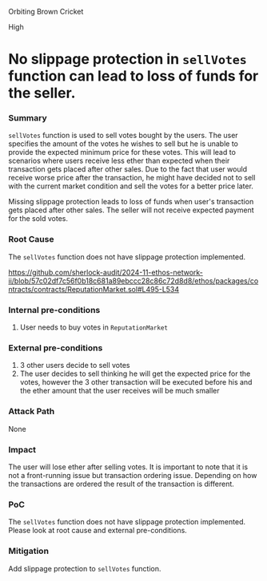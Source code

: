Orbiting Brown Cricket

High

# No slippage protection in `sellVotes` function can lead to loss of funds for the seller.

### Summary

`sellVotes` function is used to sell votes bought by the users. The user specifies the amount of the votes he wishes to sell but he is unable to provide the expected minimum price for these votes. This will lead to scenarios where users receive less ether than expected when their transaction gets placed after other sales. Due to the fact that user would receive worse price after the transaction, he might have decided not to sell with the current market condition and sell the votes for a better price later.

Missing slippage protection leads to loss of funds when user's transaction gets placed after other sales. The seller will not receive expected payment for the sold votes.

### Root Cause

The `sellVotes` function does not have slippage protection implemented.

https://github.com/sherlock-audit/2024-11-ethos-network-ii/blob/57c02df7c56f0b18c681a89ebccc28c86c72d8d8/ethos/packages/contracts/contracts/ReputationMarket.sol#L495-L534


### Internal pre-conditions

1. User needs to buy votes in `ReputationMarket`

### External pre-conditions

1. 3 other users decide to sell votes
2. The user decides to sell thinking he will get the expected price for the votes, however the 3 other transaction will be executed before his and the ether amount that the user receives will be much smaller

### Attack Path

None

### Impact

The user will lose ether after selling votes. It is important to note that it is not a front-running issue but transaction ordering issue. Depending on how the transactions are ordered the result of the transaction is different.

### PoC

The `sellVotes` function does not have slippage protection implemented. Please look at root cause and external pre-conditions.

### Mitigation

Add slippage protection to `sellVotes` function.
